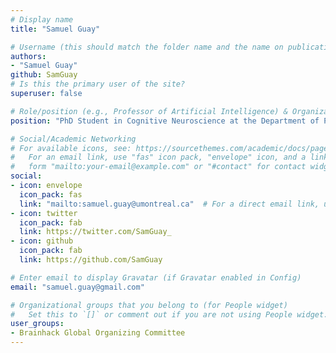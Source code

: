 ```yaml
---
# Display name
title: "Samuel Guay"

# Username (this should match the folder name and the name on publications)
authors:
- "Samuel Guay"
github: SamGuay
# Is this the primary user of the site?
superuser: false

# Role/position (e.g., Professor of Artificial Intelligence) & Organizations/Affiliations
position: "PhD Student in Cognitive Neuroscience at the Department of Psychology, University of Montréal, Montréal, Québec, Canada"

# Social/Academic Networking
# For available icons, see: https://sourcethemes.com/academic/docs/page-builder/#icons
#   For an email link, use "fas" icon pack, "envelope" icon, and a link in the
#   form "mailto:your-email@example.com" or "#contact" for contact widget.
social:
- icon: envelope
  icon_pack: fas
  link: "mailto:samuel.guay@umontreal.ca"  # For a direct email link, use "mailto:test@example.org".
- icon: twitter
  icon_pack: fab
  link: https://twitter.com/SamGuay_
- icon: github
  icon_pack: fab
  link: https://github.com/SamGuay

# Enter email to display Gravatar (if Gravatar enabled in Config)
email: "samuel.guay@gmail.com"

# Organizational groups that you belong to (for People widget)
#   Set this to `[]` or comment out if you are not using People widget.
user_groups:
- Brainhack Global Organizing Committee
---
```


